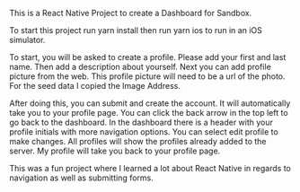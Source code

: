 This is a React Native Project to create a Dashboard for Sandbox. 

To start this project run yarn install then run yarn ios to run in an iOS simulator.

To start, you will be asked to create a profile. Please add your first and last name. Then add a description about yourself. Next you can add profile picture from the web. This profile picture will need to be a url of the photo. For the seed data I copied the Image Address. 

After doing this, you can submit and create the account. It will automatically take you to your profile page. You can click the back arrow in the top left to go back to the dashboard. In the dashboard there is a header with your profile initials with more navigation options. You can select edit profile to make changes. All profiles will show the profiles already added to the server. My profile will take you back to your profile page.

This was a fun project where I learned a lot about React Native in regards to navigation as well as submitting forms. 